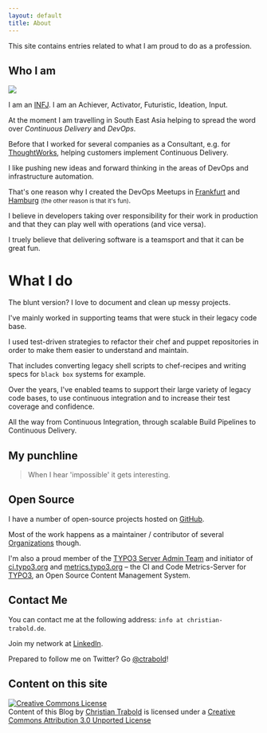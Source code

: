 ```yaml
---
layout: default
title: About
---
```


This site contains entries related to what I am proud to do as a profession.


## Who I am

<img src="http://www.gravatar.com/avatar/6d4ce863d23886ec67558ffe4309fe76.png" class="right" />

I am an [INFJ](http://www.personalitypage.com/INFJ.html). I am an Achiever, Activator, Futuristic, Ideation, Input.

At the moment I am travelling in South East Asia helping to spread the word over _Continuous Delivery_ and _DevOps_.

Before that I worked for several companies as a Consultant, e.g. for [ThoughtWorks](http://thoughtworks.com/), helping customers implement Continuous Delivery.

I like pushing new ideas and forward thinking in the areas of DevOps and infrastructure automation.

That's one reason why I created the DevOps Meetups in [Frankfurt](http://www.meetup.com/DevOps-Frankfurt/) and [Hamburg](http://www.meetup.com/DevOps-Hamburg/) <small>(the other reason is that it's fun)</small>.

I believe in developers taking over responsibility for their work in production and that they can play well with operations (and vice versa).

I truely believe that delivering software is a teamsport and that it can be great fun.


# What I do

The blunt version? I love to document and clean up messy projects.

I've mainly worked in supporting teams that were stuck in their legacy code base.

I used test-driven strategies to refactor their chef and puppet repositories in order to make them easier to understand and maintain.

That includes converting legacy shell scripts to chef-recipes and writing specs for `black box` systems for example.

Over the years, I've enabled teams to support their large variety of legacy code bases, to use continuous integration and to increase their test coverage and confidence.

All the way from Continuous Integration, through scalable Build Pipelines to Continuous Delivery.


## My punchline

<blockquote>
When I hear 'impossible' it gets interesting.
</blockquote>


## Open Source

I have a number of open-source projects hosted on [GitHub](https://github.com/ctrabold/).

Most of the work happens as a maintainer / contributor of several [Organizations](https://github.com/typo3-ci) though.

I'm also a proud member of the [TYPO3 Server Admin Team](https://typo3.org/teams/server-team/) and initiator of [ci.typo3.org](https://ci.typo3.org) and [metrics.typo3.org](https://metrics.typo3.org) – the CI and Code Metrics-Server for [TYPO3](https://typo3.org/), an Open Source Content Management System.


## Contact Me

You can contact me at the following address: `info at christian-trabold.de`.

Join my network at [LinkedIn](https://de.linkedin.com/in/ctrabold).

Prepared to follow me on Twitter? Go [@ctrabold](https://twitter.com/ctrabold)!


## Content on this site

<a rel="license" href="http://creativecommons.org/licenses/by/3.0/"><img alt="Creative Commons License" style="border-width:0" src="http://i.creativecommons.org/l/by/3.0/88x31.png" /></a><br /><span xmlns:dct="http://purl.org/dc/terms/" property="dct:title">Content of this Blog</span> by <a xmlns:cc="http://creativecommons.org/ns#" href="http://www.christian-trabold.de " property="cc:attributionName" rel="cc:attributionURL">Christian Trabold</a> is licensed under a <a rel="license" href="http://creativecommons.org/licenses/by/3.0/">Creative Commons Attribution 3.0 Unported License</a>
